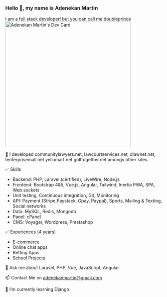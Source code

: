 
### Hello 👋, my name is Adenekan Martin
I am a full stack developer! but you can call me doubleprince
<a href="https://app.daily.dev/doubleprince"><img src="https://api.daily.dev/devcards/31fc8cfa47714afea8b0344846ab4cb4.png?r=6py" width="400" alt="Adenekan Martin's Dev Card"/></a>

🔭 I developed communitylawyers.net, lawcourtservices.net, dlawnet.net, tenterprisemall.net yellomart.net golftogether.net amongs other sites.

✅ Skills
- Backend: PHP, Laravel (certified), LiveWire,  Node.js
- Frontend: Bootstrap 4&5, Vue.js, Angular, Tailwind, Inertia
PWA, SPA, Web sockets
- Unit testing, Continuous integration, Git, Monitoring
- API: Payment (Stripe,Paystack, Gpay, Paypal), Sports, Mailing & Texting, Social networks
- Data: MySQL, Redis, Mongodb
- Panel: cPanel
- CMS: Voyager, Wordpress, Prestashop

✅ Experiences (4 years)
- E-commerce
- Online chat apps
- Betting Apps
- School Projects

💬 Ask me about Laravel, PHP, Vue, JavaScript, Angular

📫 Contact Me on adenekanmartin@gmail.com

🌱 I’m currently learning Django

